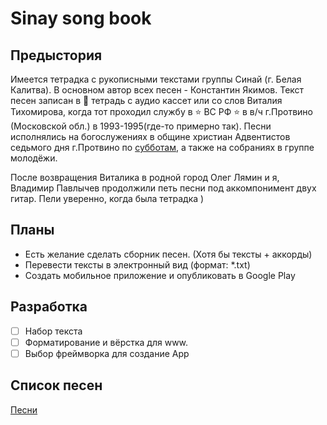 # Sinay song book

## Предыстория

Имеется тетрадка с рукописными текстами группы Синай (г. Белая Калитва). В основном автор всех песен - Константин Якимов. Текст песен записан в :pencil: тетрадь с аудио кассет или со слов Виталия Тихомирова, когда тот проходил службу в :star: ВС РФ :star: в в/ч г.Протвино (Московской обл.) в 1993-1995(где-то примерно так). Песни исполнялись на богослужениях в общине христиан Адвентистов седьмого дня г.Протвино по [субботам](http://sdaprotvino.ru/), а также на собраниях в группе молодёжи.

После возвращения Виталика в родной город Олег Лямин и я, Владимир Павлычев продолжили петь песни под аккомпонимент двух гитар. Пели уверенно, когда была тетрадка )

## Планы

- Есть желание сделать сборник песен. (Хотя бы тексты + аккорды)
- Перевести тексты в электронный вид (формат: \*.txt)
- Создать мобильное приложение и опубликовать в Google Play

## Разработка

- [ ] Набор текста
- [ ] Форматирование и вёрстка для www.
- [ ] Выбор фреймворка для создание App

## Список песен

[Песни](static/README_SONGSLIST.md)
